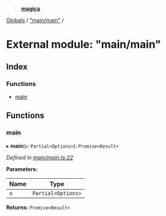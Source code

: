 > **[magica](../README.md)**

[Globals](../README.md) / ["main/main"](_main_main_.md) /

# External module: "main/main"

## Index

### Functions

* [main](_main_main_.md#main)

## Functions

###  main

▸ **main**(`o`: `Partial<Options>`): *`Promise<Result>`*

*Defined in [main/main.ts:22](https://github.com/cancerberoSgx/magica/blob/819ab9b/src/main/main.ts#L22)*

**Parameters:**

Name | Type |
------ | ------ |
`o` | `Partial<Options>` |

**Returns:** *`Promise<Result>`*